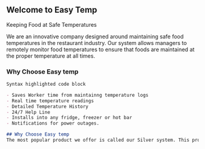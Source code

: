 ## Welcome to Easy Temp

Keeping Food at Safe Temperatures

We are an innovative company designed around maintaining safe food temperatures in the restaurant industry. Our system allows managers to remotely monitor food temperatures to ensure that foods are maintained at the proper temperature at all times. 


### Why Choose Easy temp

```markdown
Syntax highlighted code block

- Saves Worker time from maintainng temperature logs
- Real time temperature readings
- Detailed Temperature History
- 24/7 Help Line
- Installs into any fridge, freezer or hot bar 
- Notifications for power outages. 

## Why Choose Easy temp
The most popular product we offor is called our Silver system. This product allows a standard cold bar to be monitored repotley either on our app or on a computer. This system is designed for both hot and cold food enviroments. For example, in a cold bar, Each panis equipped with our device that monitors the temperature of the pan and relays the current temperature to the controller. The controller then processes and displays all the current temperaures on the app. Each reading can be changed to display what is in the pan. Temperature tolerances can be added to notify managers and employees when food temperatures reach above a given temperature. Temperature logs are kept for six months and can be viewed by managers. 

